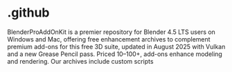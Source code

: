 # .github
BlenderProAddOnKit is a premier repository for Blender 4.5 LTS users on Windows and Mac, offering free enhancement archives to complement premium add-ons for this free 3D suite, updated in August 2025 with Vulkan and a new Grease Pencil pass. Priced $10–$100+, add-ons enhance modeling and rendering. Our archives include custom scripts
